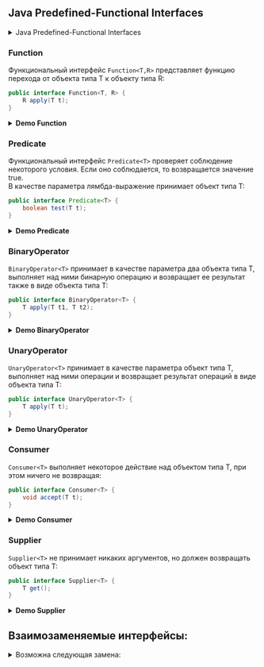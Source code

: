 ## Java Predefined-Functional Interfaces

<details><summary>Java Predefined-Functional Interfaces</summary>

|        Interface        |  Params   | Return  |                                                       Description                                                       |
|:-----------------------:|:---------:|:-------:|:-----------------------------------------------------------------------------------------------------------------------:|
|     BiConsumer<T,U>     |    T,U    |    -    |             Представляет собой операцию, которая принимает два входных аргумента и не возвращает результат.             |
|       Consumer<T>       |     T     |    -    |                 Представляет собой операцию, которая принимает один аргумент и не возвращает результат.                 |
|      Function<T,R>      |     T     |    R    |                   Представляет собой функцию, которая принимает один аргумент и возвращает результат.                   |
|      Predicate<T>       |     T     | Boolean |                           Представляет собой предикат (логическую функцию) одного аргумента.                            |
|    BiFunction<T,U,R>    |    T,U    |    R    |                   Представляет собой функцию, которая принимает два аргумента и возвращает результат.                   |
|    BinaryOperator<T>    |    T,T    |    T    | Представляет собой операцию над двумя операндами одного типа данных. Возвращает результат того же типа, что и операнды. |
|    BiPredicate<T,U>     |    T,U    | Boolean |                            Представляет собой предикат (логическую функцию) двух аргументов.                            |
|     BooleanSupplier     |     -     | Boolean |                                     Представляет поставщика логических результатов.                                     |
|  DoubleBinaryOperator   |  Double   | Double  |             Представляет собой операцию над двумя операндами типа Double и возвращает значение типа Double.             |
|     DoubleConsumer      |  Double   |    -    |           Представляет собой операцию, которая принимает один аргумент типа Double и не возвращает результат.           |
|    DoubleFunction<R>    |  Double   |    R    |                 Представляет собой функцию, которая принимает аргумент типа Double и выдает результат.                  |
|     DoublePredicate     |  Double   | Boolean |                     Представляет собой предикат (логическую функцию) одного аргумента типа Double.                      |
|     DoubleSupplier      |     -     | Double  |                                    Представляет поставщика результатов типа Double.                                     |
|   DoubleToIntFunction   |  Double   | Integer |         Представляет собой функцию, которая принимает аргумент типа Double и возвращает результат типа Integer.         |
|  DoubleToLongFunction   |  Double   |  Long   |          Представляет собой функцию, которая принимает аргумент типа Double и возвращает результат типа Long.           |
|   DoubleUnaryOperator   |  Double   | Double  |            Представляет собой операцию над одним операндом типа Double, которая дает результат типа Double.             |
|    IntBinaryOperator    |  Integer  | Integer |           Представляет собой операцию над двумя операндами типа Integer и возвращает результат типа Integer.            |
|       IntConsumer       |  Integer  |    -    |            Представляет собой операцию, которая принимает аргумент типа Integer и не возвращает результата.             |
|     IntFunction<R>      |  Integer  |    R    |               Представляет собой функцию, которая принимает аргумент типа Integer и возвращает результат.               |
|      IntPredicate       |  Integer  | Boolean |                     Представляет собой предикат (логическую функцию) одного аргумента типа Integer.                     |
|       IntSupplier       |     -     | Integer |                                       Представляет собой поставщика типа Integer.                                       |
|   IntToDoubleFunction   |  Integer  | Double  |         Представляет собой функцию, которая принимает аргумент типа Integer и возвращает результат типа Double.         |
|    IntToLongFunction    |  Integer  |  Long   |          Представляет собой функцию, которая принимает аргумент типа Integer и возвращает результат типа Long.          |
|    IntUnaryOperator     |  Integer  | Integer |           Представляет собой операцию над одним операндом типа Integer, которая дает результат типа Integer.            |
|   LongBinaryOperator    |   Long    |  Long   |              Представляет собой операцию над двумя операндами типа Long и возвращает результат типа Long.               |
|      LongConsumer       |   Long    |    -    |           Представляет собой операцию, которая принимает один аргумент типа Long и не возвращает результата.            |
|     LongFunction<R>     |   Long    |    R    |                Представляет собой функцию, которая принимает аргумент типа Long и возвращает результат.                 |
|      LongPredicate      |   Long    | Boolean |                Представляет собой предикат (функция с логическим значением) одного аргумента типа Long.                 |
|      LongSupplier       |     -     |  Long   |                                     Представляет поставщика результатов типа Long.                                      |
|  LongToDoubleFunction   |   Long    | Double  |          Представляет собой функцию, которая принимает аргумент типа Long и возвращает результат типа Double.           |
|    LongToIntFunction    |   Long    | Integer |          Представляет собой функцию, которая принимает аргумент типа Long и возвращает результат типа Integer.          |
|    LongUnaryOperator    |   Long    |  Long   |           Представляет собой операцию над одним операндом типа Long, которая возвращает результат типа Long.            |
|  ObjDoubleConsumer<T>   | T,Double  |    -    |    Представляет собой операцию, которая принимает объект и аргумент типа Double и не возвращает никакого результата.    |
|    ObjIntConsumer<T>    | T,Integer |    -    |         Представляет собой операцию, которая принимает объект и аргумент типа Integer. Не возвращает результат.         |
|   ObjLongConsumer<T>    |  T,Long   |    -    |        Представляет собой операцию, которая принимает объект и аргумент типа Long, но не возвращает результата.         |
|       Supplier<T>       |     -     |    T    |                                          Представляет поставщика результатов.                                           |
| ToDoubleBiFunction<T,U> |    T,U    | Double  |             Представляет собой функцию, которая принимает два аргумента и возвращает результат типа Double.             |
|   ToDoubleFunction<T>   |     T     | Double  |             Представляет собой функцию, которая принимает один аргумент и возвращает результат типа Double.             |
|  ToIntBiFunction<T,U>   |    T,U    | Integer |              Представляет собой функцию, которая принимает два аргумента и возвращает число типа Integer.               |
|    ToIntFunction<T>     |     T     | Integer |                        Представляет собой функцию, которая возвращает целое число типа Integer.                         |
|  ToLongBiFunction<T,U>  |    T,U    |  Long   |              Представляет собой функцию, которая принимает два аргумента и возвращает результат типа Long.              |
|    ToLongFunction<T>    |     T     |  Long   |                           Представляет собой функцию, которая возвращает результат типа Long.                           |
|    UnaryOperator<T>     |     T     |    T    |       Представляет собой операцию с одним операндом, которая возвращает результат того же типа, что и ее операнд.       |
    
</details>

### Function
Функциональный интерфейс ```Function<T,R>``` представляет функцию перехода от объекта типа T к объекту типа R:
```java
public interface Function<T, R> {
    R apply(T t);
}
```
<details><summary><b>Demo Function</b></summary>

```java
public class Demo {
    public static void main(String[] args) {
        Function<Double, Long> function = d -> Math.round(d);
        System.out.println(function.apply(5.7));
    }
}
```
</details>


### Predicate
Функциональный интерфейс ```Predicate<T>``` проверяет соблюдение некоторого условия. Если оно соблюдается, то возвращается значение true. <br>
В качестве параметра лямбда-выражение принимает объект типа T:
```java
public interface Predicate<T> {
    boolean test(T t);
}
```
<details><summary><b>Demo Predicate</b></summary>

```java
public class Demo {
    public static void main(String[] args) {
        Predicate<Integer> negative = i -> i < 0;
        System.out.println(negative.test(-6));
        System.out.println(negative.test(6)); 
    }
}
```
</details>


### BinaryOperator
```BinaryOperator<T>``` принимает в качестве параметра два объекта типа T, выполняет над ними бинарную операцию и возвращает ее результат также в виде объекта типа T:
```java
public interface BinaryOperator<T> {
    T apply(T t1, T t2);
}
```
<details><summary><b>Demo BinaryOperator</b></summary>

```java
public class Demo {
    public static void main(String[] args) {
        BinaryOperator<String> uo = (s1, s2) -> s1.concat(s2);
        System.out.print(uo.apply("Java ",  "8"));
    }
}
```
</details>


### UnaryOperator
```UnaryOperator<T>``` принимает в качестве параметра объект типа T, выполняет над ними операции и возвращает результат операций в виде объекта типа T:
```java
public interface UnaryOperator<T> {
    T apply(T t);
}
```
<details><summary><b>Demo UnaryOperator</b></summary>

```java
public class Demo {
    public static void main(String[] args) {
        UnaryOperator<String> uo = s -> s.toUpperCase();
        System.out.print(uo.apply("Java"));
    }
}
```
</details>


### Consumer
```Consumer<T>``` выполняет некоторое действие над объектом типа T, при этом ничего не возвращая:
```java
public interface Consumer<T> {
    void accept(T t);
}
```
<details><summary><b>Demo Consumer</b></summary>

```java
public class Demo {
    public static void main(String[] args) {
        Consumer<String> printUpperCase = str -> System.out.println(str.toUpperCase());
        printUpperCase.accept("hello");
    }
}
```
</details>


### Supplier
```Supplier<T>``` не принимает никаких аргументов, но должен возвращать объект типа T:
```java
public interface Supplier<T> {
    T get();
}
```
<details><summary><b>Demo Supplier</b></summary>

```java
public class Demo {
    public static void main(String[] args) {
        String t = "One";
        Supplier<String> supplierStr = () -> t.toUpperCase();
        System.out.println(supplierStr.get());
    }
}
```
</details>


## Взаимозаменяемые интерфейсы:

<details><summary>Возможна следующая замена:</summary>

|    Текущий интерфейс     | Предпочтительный интерфейс |
|:------------------------:|:--------------------------:|
|   Function<Integer, R>   |       IntFunction<R>       |
|    Function<Long, R>     |      LongFunction<R>       |
|   Function<Double, R>    |     DoubleFunction<R>      |
| Function<Double,Integer> |    DoubleToIntFunction     |
|  Function<Double,Long>   |    DoubleToLongFunction    |
|  Function<Long,Double>   |    LongToDoubleFunction    |
|  Function<Long,Integer>  |     LongToIntFunction      |
|   Function<R,Integer>    |      ToIntFunction<R>      |
|     Function<R,Long>     |     ToLongFunction<R>      |
|    Function<R,Double>    |    ToDoubleFunction<R>     |
|      Function<T,T>       |      UnaryOperator<T>      |
|    BiFunction<T,T,T>     |     BinaryOperator<T>      |
|    Consumer<Integer>     |        IntConsumer         |
|     Consumer<Double>     |       DoubleConsumer       |
|      Consumer<Long>      |        LongConsumer        |
|  BiConsumer<T,Integer>   |     ObjIntConsumer<T>      |
|    BiConsumer<T,Long>    |     ObjLongConsumer<T>     |
|   BiConsumer<T,Double>   |    ObjDoubleConsumer<T>    |
|    Predicate<Integer>    |        IntPredicate        |
|    Predicate<Double>     |      DoublePredicate       |
|     Predicate<Long>      |       LongPredicate        |
|    Supplier<Integer>     |        IntSupplier         |
|     Supplier<Double>     |       DoubleSupplier       |
|      Supplier<Long>      |        LongSupplier        |
|    Supplier<Boolean>     |      BooleanSupplier       |
|  UnaryOperator<Integer>  |      IntUnaryOperator      |
|  UnaryOperator<Double>   |    DoubleUnaryOperator     |
|   UnaryOperator<Long>    |     LongUnaryOperator      |
| BinaryOperator<Integer>  |     IntBinaryOperator      |
|   BinaryOperator<Long>   |     LongBinaryOperator     |
|  BinaryOperator<Double>  |    DoubleBinaryOperator    |
|   Function<T, Boolean>   |        Predicate<T>        |
| BiFunction<T,U,Boolean>  |      BiPredicate<T,U>      |

</details>


<br><br>